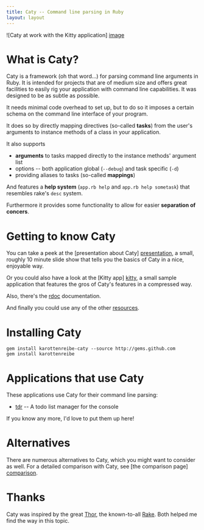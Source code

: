 ```yaml
---
title: Caty -- Command line parsing in Ruby
layout: layout
---
```



![Caty at work with the Kitty application] [image]

# What is Caty? #

Caty is a framework (oh that word...) for parsing command line arguments
in Ruby. It is intended for projects that are of medium size and offers
great facilities to easily rig your application with command line
capabilities. It was designed to be as subtle as possible.

It needs minimal code overhead to set up, but to do so it imposes a
certain schema on the command line interface of your program.

It does so by directly mapping directives (so-called **tasks**) from the
user's arguments to instance methods of a class in your application.

It also supports

*   **arguments** to tasks mapped directly to the instance methods'
    argument list
*   options -- both application global (`--debug`) and task specific
    (`-d`)
*   providing aliases to tasks (so-called **mappings**)

And features a **help system** (`app.rb help` and `app.rb help sometask`)
that resembles rake's `desc` system.

Furthermore it provides some functionality to allow for easier **separation
of concers**.


# Getting to know Caty #

You can take a peek at the [presentation about Caty] [presentation], a
small, roughly 10 minute slide show that tells you the basics of Caty in
a nice, enjoyable way.

Or you could also have a look at the [Kitty app] [kitty], a small sample
application that features the gros of Caty's features in a compressed way.

Also, there's the [rdoc] documentation.

And finally you could use any of the other [resources].


# Installing Caty #

    gem install karottenreibe-caty --source http://gems.github.com
    gem install karottenreibe


# Applications that use Caty #

These applications use Caty for their command line parsing:

*   [tdr][] -- A todo list manager for the console

If you know any more, I'd love to put them up here!


# Alternatives #

There are numerous alternatives to Caty, which you might want to consider
as well. For a detailed comparison with Caty, see [the comparison page] [comparison].


# Thanks #

Caty was inspired by the great [Thor][], the known-to-all [Rake][].
Both helped me find the way in this topic.

[thor]:          http://yehudakatz.com/2008/05/12/by-thors-hammer/  "The great Thor, an inspiration for Caty"
[rake]:          http://rake.rubyforge.org/                         "The great Rake, an inspiration for Caty"

[presentation]:  /caty/presentation                                 "A presentation about Caty -- great for a quick introduction"
[kitty]:         /caty/kitty                                        "The kitty application -- a small show-off of Caty's functionalities"
[comparison]:    /caty/comparison                                   "A comparison of Caty and other Ruby command line parsers"
[rdoc]:          /caty/rdow                                         "Caty's rdoc documentation"
[resources]:     /caty/resources                                    "Other resources around Caty"

[tdr]:           http://github.com/karottenreibe/tdr                "tdr -- A console todo manager written in Ruby"

[image]:         /caty/question.png                                 "A big questionmark"

